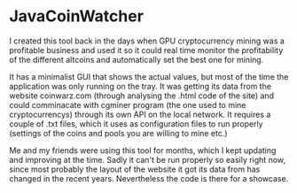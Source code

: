 # JavaCoinWatcher

I created this tool back in the days when GPU cryptocurrency mining was a profitable business and used it so it could real time monitor the profitability of the different altcoins and automatically set the best one for mining.

It has a minimalist GUI that shows the actual values, but most of the time the application was only running on the tray.
It was getting its data from the website coinwarz.com (through analysing the .html code of the site) and could comminacate with cgminer program (the one used to mine cryptocurrencys) through its own API on the local network. It requires a couple of .txt files, which it uses as configuration files to run properly (settings of the coins and pools you are willing to mine etc.)

Me and my friends were using this tool for months, which I kept updating and improving at the time. Sadly it can't be run properly so easily right now, since most probably the layout of the website it got its data from has changed in the recent years. Nevertheless the code is there for a showcase.
